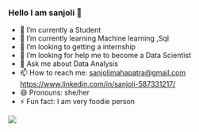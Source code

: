 ### Hello I am sanjoli 👋

- 🔭 I’m currently a Student
- 🌱 I’m currently learning Machine learning ,Sql
- 👯 I’m looking to getting a internship
- 🤔 I’m looking for help me to become a Data Scientist 
- 💬 Ask me about Data Analysis
- 📫 How to reach me: sanjolimahapatra@gmail.com
https://www.linkedin.com/in/sanjoli-587331217/
- 😄 Pronouns: she/her
- ⚡ Fun fact: I am very foodie person


<img src="https://github-readme-stats.vercel.app/api?username=sanjoli13&&show_icons=true&title_color=ffffff&icon_color=bb2acf&text_color=daf7dc&bg_color=151515">
